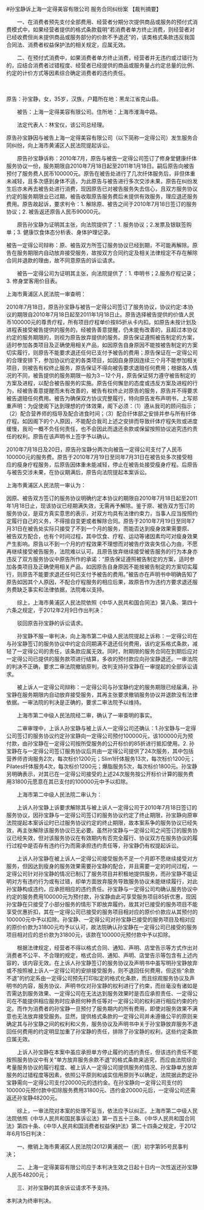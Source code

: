#孙宝静诉上海一定得美容有限公司 服务合同纠纷案 
【裁判摘要】

　　一、在消费者预先支付全部费用、经营者分期分次提供商品或服务的预付式消费模式中，如果经营者提供的格式条款载明“若消费者单方终止消费，则经营者对已经收费但尚未提供商品或服务部分的价款不予退还”的，该类格式条款违反我国合同法、消费者权益保护法的相关规定，应属无效。

　　二、在预付式消费中，如果消费者单方终止消费，经营者并无违约或过错行为的，应结合消费者过错程度、经营者已经提供的商品或服务量占约定总量的比例、约定的计价方式等因素综合确定消费者的违约责任。

　　

原告：孙宝静，女，35岁，汉族，户籍所在地：黑龙江省克山县。

　　被告：上海一定得美容有限公司。住所地：上海市淮海中路。

　　法定代表人：林宝仪，该公司总经理。

原告孙宝静因与被告上海一定得美容有限公司（以下简称一定得公司）发生服务合同纠纷，向上海市黄浦区人民法院提起诉讼。

　　原告孙宝静诉称：2010年7月，原告与被告一定得公司签订了修身堂健康纤体服务协议一份，服务期限自2010年7月18日起至2011年1月18日。嗣后原告向被告预付了服务费人民币100000元。原告在被告处进行了几次纤体服务后，非但体重未减轻，且多次感到身体不适，为此原告与被告进行多次交涉未果，原告在纠纷发生后亦未再去被告处进行消费，现因原告已对被告服务失去信心，且双方服务协议约定的服务期限业已过期，被告收取原告服务费后未提供有效服务，理应退还服务费用。原告故起诉，要求判令：1. 解除原、被告之间于2010年7月18日签订的服务协议；2. 被告返还原告人民币90000元。

　　原告孙宝静为证明其主张，向法院提供了：1. 服务协议；2.发票及银联签购单；3. 健康饮食体态分析表、身体护理记录。

被告一定得公司辩称：原、被告双方所签订服务协议已经到期，不可能再解除。原告在服务期限内自动放弃接受服务，故按双方合同约定及相关法律规定不存在解除合同并退款的理由，故不同意原告的诉讼请求。

　　被告一定得公司为证明其主张，向法院提供了：1. 申明书；2.服务疗程记录；3. 修身堂客用价目表。

上海市黄浦区人民法院一审查明：

2010年7月18日，原告孙宝静与被告一定得公司签订了服务协议，协议约定:本协议的期限自2010年7月18日起至2011年1月18日止。原告选择被告提供的价值人民币100000元的尊贵疗程，所有项目疗程单价按85折从卡内扣。如原告未按计划及进程表接受被告提供的服务的，经被告善意提醒，仍未能有改善的，且超过本协议约定的服务期限的，则视为原告放弃提供的服务。原告保证遵照被告制定的方案，适时参加各类项目及正确使用相关产品，如因原告自身原因不能按被告制定的方案切实履行，则原告不能要求退还任何已支付予被告的费用；原告保证在一定得公司的合理安排下，参加协议约定的各类项目，如因自身原因连续三个月不能参加相关项目，则被告有权终止服务，原告保证不得向被告要求退赔任何费用；根据各人情况的不同，被告提供的服务期限一般为3－12个月，原告保证努力遵守被告制定的方案及进程，以配合被告服务的实施。原告任何懈怠的态度或违反方案及进程的行为，经被告善意提醒而未有改善的，被告有权终止对原告的服务，原告并不得要求被告退赔任何费用。被告为确保双方协议完整履行，特向原告发布声明书，上写郑重声明：为促使阁下达到理想的疗体效果，阁下必须：（1）遵从我司的顾问指示；（2）配合营养师的指导及配合进食时间；（3）配合纤体部之安排并参与所有纤体疗程。如因阁下的个人原因，不能配合我司上述之安排而导致纤体疗程失败或进度缓慢，我司一概不负任何责任，也不会因此而退还余款或保留按照协议追究违约责任的权利。原告在该声明书上签字予以确认。

2010年7月18日及20日，原告孙宝静分两次向被告一定得公司支付了人民币100000元的服务费。原告于2010年7月19日至同年7月31日在被告处多次接受相应的瘦身疗程服务，后原告因体重未能减轻，停止在被告处接受瘦身疗程。后原告与被告交涉未果，在协议期满后，原告向法院提起本案诉讼。

上海市黄浦区人民法院一审认为：

因原、被告双方签订的服务协议明确约定本协议的期限自2010年7月18日起至2011年1月18日止，现该协议已经期满失效，无需再予解除。鉴于原、被告双方签订的服务协议，是双方真实意思的表示，对双方均具有法律约束力，当事人应当按照约定履行自己的义务，不得擅自变更或者解除合同。原告于2010年7月19日至同年7月31日在被告处实际只接受了不到一个月的服务，而能否达到瘦身效果需要原、被告双方配合，也有个时间过程，其中饮食、疗程、运动等诸因素均可对瘦身效果产生影响。原告以不到一个月的疗程效果不理想而对被告疗效丧失信心为由，不愿再继续接受被告服务，法院难以认可。且原告放弃继续接受被告服务的行为本身亦违反了双方服务协议中原告所作的承诺：“原告保证遵照被告制定的方案，适时参加各类项目及正确使用相关产品，如因原告自身原因不能按被告制定的方案切实履行，则原告不能要求退还任何已支付予被告的费用。”被告亦在声明书中明确告知了原告如因其个人原因，不配合疗程服务的相应后果，故原告作为违约方要求退还服务费缺乏事实和法律依据，法院难以支持。

　　综上，上海市黄浦区人民法院依照《中华人民共和国合同法》第八条、第四十六条之规定，于2012年2月9日作出判决：

　　驳回原告孙宝静的诉讼请求。

　　孙宝静不服一审判决，向上海市第二中级人民法院提起上诉称：一定得公司在与孙宝静签订的服务协议中约定合同期满不退还任何费用，该约定系格式条款，减轻了一定得公司的责任，该条款应属无效。同时，附期限的服务合同在到期后应对一定得公司已提供的服务款项进行结算，多收的预付款应向孙宝静退还。一审法院的判决不正确，要求二审法院撤销原判，改判支持孙宝静在一审提起的全部诉讼请求。

　　被上诉人一定得公司辩称：一定得公司与孙宝静约定的服务期限已经届满，孙宝静在服务期限内自动放弃接受服务，其再主张要求撤销服务协议并退款没有法律依据。一审法院的判决是正确的，要求二审法院予以维持。

　　上海市第二中级人民法院经二审，确认了一审查明的事实。

　　二审审理中，上诉人孙宝静与被上诉人一定得公司还确认：1.孙宝静与一定得公司签订的服务协议约定孙宝静向一定得公司预付100000元，该100000元为预付款，由孙宝静在一定得公司按所受服务的公开标价的85折进行抵扣使用。2. 孙宝静在与一定得公司签订服务协议后共由一定得公司提供了24次服务，其中包括营养师咨询服务2次，每次标价1200元；Slim1纤体服务13次，每次标价1200元；Pilates纤体服务4次，每次标价1200元；爆脂服务5次，每次标价1800元。孙宝静另明确表示，对其已在一定得公司接受的上述24次服务按公开标价计算的服务费用31800元愿意在其已支付的100000元中予以扣除。

　　上海市第二中级人民法院二审认为：

　　上诉人孙宝静上诉要求解除其与被上诉人一定得公司于2010年7月18日签订的服务协议，因孙宝静与一定得公司签订的服务协议约定了终止期限，孙宝静向原审法院提起本案诉讼时已过服务协议约定的终止期限，故本案系争的服务协议已经失效，再主张解除该服务协议已无必要。虽然孙宝静与一定得公司之间签订的服务协议已经失效，但对该服务协议在有效期内有否完全履行、协议双方在服务协议的履行过程中是否存有违约行为而需承担违约责任等，孙宝静仍有权提起诉讼。

　　上诉人孙宝静在被上诉人一定得公司接受服务不足一个月即不愿继续接受对方服务，但因达到瘦身的服务效果需要孙宝静的配合，并且需要一定的时间过程，一定得公司针对孙宝静的情况已制订了服务项目并积极地提供服务，而孙宝静不能证明对方有违约行为或有过错，却单方面放弃服务导致服务协议未能继续履行，对此孙宝静构成违约，应承担相应的违约责任。孙宝静与一定得公司均确认服务协议中约定的服务费用100000元为预付款，孙宝静由此可享受服务项目85折优惠，现因孙宝静在只接受了小部分服务的情形下即放弃履约，故其对已接受的服务项目不能享受优惠折扣，其在一定得公司已接受的服务项目相对应的原价价款应从其预付的100000元中予以扣除。孙宝静、一定得公司对孙宝静已接受的服务项目及相对应的原价价款为31800元均予以认可，故法院确认孙宝静在一定得公司已接受的服务项目相对应的总价款为31800元，该款在100000元预付款中予以扣除。

　　根据法律规定，经营者不得以格式合同、通知、声明、店堂告示等方式作出对消费者不公平、不合理的规定，格式合同、通知、声明、店堂告示等包含有上述内容的，该内容无效。在上诉人孙宝静签订的服务协议及声明书中虽写明孙宝静放弃或不按照被上诉人一定得公司的安排接受服务，则不退回任何费用，但这些“余款不退”的约定系由一定得公司预先打印拟定的格式化条款，而且综观服务协议及声明书的内容，服务协议、声明书仅对孙宝静的权利进行了约束，而丝毫没有诸如是否需达到服务效果、一定得公司在无法达到服务效果时是否应承担责任、一定得公司在不能提供相应服务时应承担何种责任等对一定得公司的权利进行相应约束的约定。而作为消费者的孙宝静一旦预付了服务期内的所有费用，即使对服务效果不满意也无法放弃接受服务。显然，提供格式条款的一定得公司并未遵循公平的原则来确定其与孙宝静之间的权利和义务，服务协议及声明书中关于孙宝静放弃服务不退回任何费用的约定明显加重了孙宝静的责任，排除了孙宝静的权利，这些约定条款应属无效。

　　上诉人孙宝静在本案中虽应承担单方停止履约的违约责任，但该违约责任不能按照服务协议中有关“单方放弃服务余款不退”的格式条款来追究，而应由法院综合考量服务协议的履行程度、被上诉人一定得公司提供服务的情况、孙宝静单方放弃服务的过错程度等因素，依照公平原则和诚实信用原则予以确定，法院据此酌定孙宝静需向一定得公司支付20000元的违约金。在孙宝静向一定得公司支付的100000元预付款中扣除服务费用31800元、违约金20000元后，一定得公司还需返还孙宝静48200元。

　　综上，一审法院对本案的处理不妥当，依法应予以纠正。上海市第二中级人民法院依照《中华人民共和国民事诉讼法》第一百五十三条、《中华人民共和国合同法》第四十条、《中华人民共和国消费者权益保护法》第二十四条之规定，于2012年6月15日判决：

　　一、撤销上海市黄浦区人民法院(2012)黄浦民一（民）初字第95号民事判决；

　　二、上海一定得美容有限公司应于本判决生效之日起十日内一次性返还孙宝静人民币48200元；

　　三、对孙宝静的其余诉讼请求不予支持。

本判决为终审判决。


